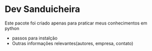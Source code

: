 # Dev Sanduicheira

Este pacote foi criado apenas para praticar meus conhecimentos em python

* passos para instalção
* Outras informações relevantes(autores, empresa, contato)